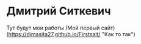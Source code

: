 # Дмитрий Ситкевич
Тут будут мои работы
(Мой первый сайт)(https://dimasita27.github.io/Firstsait/ "Как то так")
